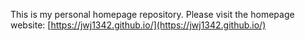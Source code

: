 This is my personal homepage repository. Please visit the homepage website: [https://jwj1342.github.io/](https://jwj1342.github.io/)
